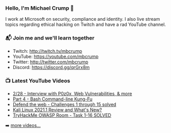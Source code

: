 ### Hello, I'm Michael Crump 👋

I work at Microsoft on security, compliance and identity. I also live stream topics regarding ethical hacking on Twitch and have a rad YouTube channel. 

### 📬 Join me and we'll learn together

- Twitch: http://twitch.tv/mbcrump
- YouTube: https://youtube.com/mbcrump
- Twitter: http://twitter.com/mbcrump
- Discord: https://discord.gg/qrGrx8m

### 📺 Latest YouTube Videos

<!-- YOUTUBE:START -->
- [2/28 - Interview with P0z0x, Web Vulnerabilities, & more](https://www.youtube.com/watch?v=KM-WKlfpV5s)
- [Part 4 - Bash Command-line Kung-Fu](https://www.youtube.com/watch?v=I4ZBSBSmdJQ)
- [Defend the web - Challenges 1 through 15 solved](https://www.youtube.com/watch?v=xUKC0nyjzfM)
- [Kali Linux 2021.1 Review and What's New?](https://www.youtube.com/watch?v=rfIvTYKn1Bg)
- [TryHackMe OWASP Room - Task 1-16 SOLVED](https://www.youtube.com/watch?v=hyPOm6saHr4)
<!-- YOUTUBE:END -->

➡️ [more videos...](https://youtube.com/mbcrump)

